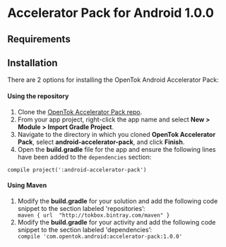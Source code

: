 # Accelerator Pack for Android 1.0.0

## Requirements

## Installation

There are 2 options for installing the OpenTok Android Accelerator Pack:


#### Using the repository

1. Clone the [OpenTok Accelerator Pack repo](https://github.com/opentok/acc-pack-common).
2. From your app project, right-click the app name and select **New > Module > Import Gradle Project**.
3. Navigate to the directory in which you cloned **OpenTok Accelerator Pack**, select **android-accelerator-pack**, and click **Finish**.
4. Open the **build.gradle** file for the app and ensure the following lines have been added to the `dependencies` section:

```
compile project(':android-accelerator-pack')

```

#### Using Maven

<ol>

<li>Modify the <b>build.gradle</b> for your solution and add the following code snippet to the section labeled 'repositories’:

<code>
maven { url  "http://tokbox.bintray.com/maven" }
</code>

</li>

<li>Modify the <b>build.gradle</b> for your activity and add the following code snippet to the section labeled 'dependencies’: 


<code>
compile 'com.opentok.android:accelerator-pack:1.0.0'
</code>

</li>

</ol>

